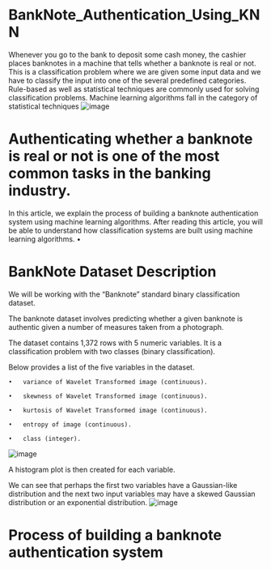 # BankNote_Authentication_Using_KNN
Whenever you go to the bank to deposit some cash money, the cashier places banknotes in a machine that tells whether a banknote is real or not. This is a classification problem where we are given some input data and we have to classify the input into one of the several predefined categories. Rule-based as well as statistical techniques are commonly used for solving classification problems. Machine learning algorithms fall in the category of statistical techniques
![image](https://user-images.githubusercontent.com/85330521/210282293-3faede62-2782-4709-acb7-959aaf7f9f50.png)

# Authenticating whether a banknote is real or not is one of the most common tasks in the banking industry.
In this article, we explain the process of building a banknote authentication system using machine learning algorithms. After reading this article, you will be able to understand how classification systems are built using machine learning algorithms.
•

# BankNote Dataset Description
We will be working with the “Banknote” standard binary classification dataset.

The banknote dataset involves predicting whether a given banknote is authentic given a number of measures taken from a photograph.

The dataset contains 1,372 rows with 5 numeric variables. It is a classification problem with two classes (binary classification).

Below provides a list of the five variables in the dataset.

    •   variance of Wavelet Transformed image (continuous).

    •   skewness of Wavelet Transformed image (continuous).

    •   kurtosis of Wavelet Transformed image (continuous).

    •   entropy of image (continuous).

    •   class (integer).
![image](https://user-images.githubusercontent.com/85330521/210282645-cddf3277-ab69-4a74-a994-57796056ba40.png)

A histogram plot is then created for each variable.

We can see that perhaps the first two variables have a Gaussian-like distribution and the next two input variables may have a skewed Gaussian distribution or an exponential distribution.
![image](https://user-images.githubusercontent.com/85330521/210282769-95d6a733-53b0-4456-8838-78e8ecee788c.png)


# Process of building a banknote authentication system
